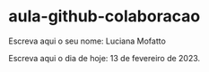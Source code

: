 # aula-github-colaboracao

Escreva aqui o seu nome: Luciana Mofatto

Escreva aqui o dia de hoje: 13 de fevereiro de 2023.
